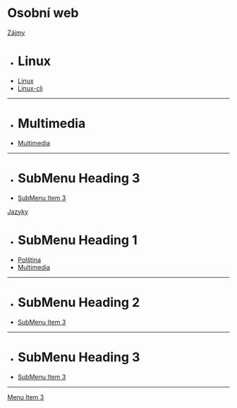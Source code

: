 # Osobní web

[Zájmy]()

  * # Linux
  * [Linux](linux.md)
  * [Linux-cli](linux-cli.md)
  - - - -
  * # Multimedia
  * [Multimedia](mm.md)
  - - - -
  * # SubMenu Heading 3
  * [SubMenu Item 3](subitem3.md)

[Jazyky]()

  * # SubMenu Heading 1
  * [Polština](polstina.md)
  * [Multimedia](mm.md)
  - - - -
  * # SubMenu Heading 2
  * [SubMenu Item 3](subitem3.md)
  - - - -
  * # SubMenu Heading 3
  * [SubMenu Item 3](subitem3.md)
- - - -
[Menu Item 3](item3.md)
